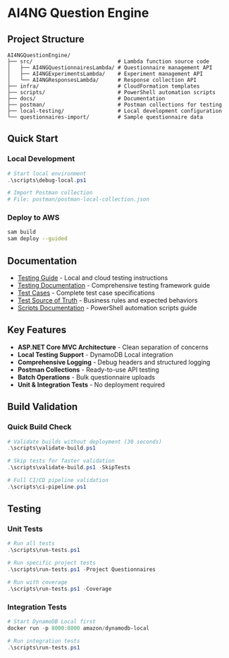 # AI4NG Question Engine

## Project Structure

```
AI4NGQuestionEngine/
├── src/                           # Lambda function source code
│   ├── AI4NGQuestionnairesLambda/ # Questionnaire management API
│   ├── AI4NGExperimentsLambda/    # Experiment management API  
│   └── AI4NGResponsesLambda/      # Response collection API
├── infra/                         # CloudFormation templates
├── scripts/                       # PowerShell automation scripts
├── docs/                          # Documentation
├── postman/                       # Postman collections for testing
├── local-testing/                 # Local development configuration
└── questionnaires-import/         # Sample questionnaire data
```

## Quick Start

### Local Development
```powershell
# Start local environment
.\scripts\debug-local.ps1

# Import Postman collection
# File: postman/postman-local-collection.json
```

### Deploy to AWS
```bash
sam build
sam deploy --guided
```

## Documentation
- [Testing Guide](docs/README-Testing.md) - Local and cloud testing instructions
- [Testing Documentation](docs/Testing-Documentation.md) - Comprehensive testing framework guide
- [Test Cases](docs/Test-Cases.md) - Complete test case specifications
- [Test Source of Truth](docs/Test-Source-Of-Truth.md) - Business rules and expected behaviors
- [Scripts Documentation](docs/Scripts-Documentation.md) - PowerShell automation scripts guide

## Key Features
- **ASP.NET Core MVC Architecture** - Clean separation of concerns
- **Local Testing Support** - DynamoDB Local integration
- **Comprehensive Logging** - Debug headers and structured logging
- **Postman Collections** - Ready-to-use API testing
- **Batch Operations** - Bulk questionnaire uploads
- **Unit & Integration Tests** - No deployment required

## Build Validation

### Quick Build Check
```powershell
# Validate builds without deployment (30 seconds)
.\scripts\validate-build.ps1

# Skip tests for faster validation
.\scripts\validate-build.ps1 -SkipTests

# Full CI/CD pipeline validation
.\scripts\ci-pipeline.ps1
```

## Testing

### Unit Tests
```powershell
# Run all tests
.\scripts\run-tests.ps1

# Run specific project tests
.\scripts\run-tests.ps1 -Project Questionnaires

# Run with coverage
.\scripts\run-tests.ps1 -Coverage
```

### Integration Tests
```powershell
# Start DynamoDB Local first
docker run -p 8000:8000 amazon/dynamodb-local

# Run integration tests
.\scripts\run-tests.ps1
```